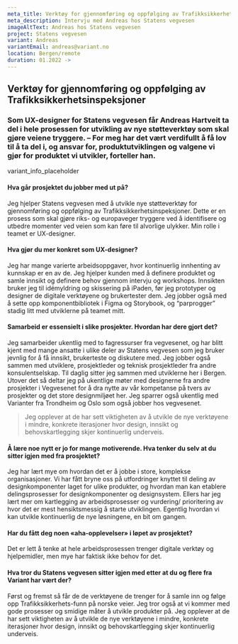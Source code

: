 ```yaml
---
meta_title: Verktøy for gjennomføring og oppfølging av Trafikksikkerhetsinspeksjoner
meta_description: Intervju med Andreas hos Statens vegvesen
imageAltText: Andreas hos Statens vegvesen
project: Statens vegvesen
variant: Andreas
variantEmail: andreas@variant.no
location: Bergen/remote
duration: 01.2022 ->
---
```


## Verktøy for gjennomføring og oppfølging av Trafikksikkerhetsinspeksjoner

### Som UX-designer for Statens vegvesen får Andreas Hartveit ta del i hele prosessen for utvikling av nye støtteverktøy som skal gjøre veiene tryggere. – For meg har det vært verdifullt å få lov til å ta del i, og ansvar for, produktutviklingen og valgene vi gjør for produktet vi utvikler, forteller han.

variant_info_placeholder

#### Hva går prosjektet du jobber med ut på?

Jeg hjelper Statens vegvesen med å utvikle nye støtteverktøy for gjennomføring og oppfølging av Trafikksikkerhetsinspeksjoner. Dette er en prosess som skal gjøre riks- og europaveger tryggere ved å identifisere og utbedre momenter ved veien som kan føre til alvorlige ulykker. Min rolle i teamet er UX-designer.

#### Hva gjør du mer konkret som UX-designer?

Jeg har mange varierte arbeidsoppgaver, hvor kontinuerlig innhenting av kunnskap er en av de. Jeg hjelper kunden med å definere produktet og samle innsikt og definere behov gjennom intervju og workshops. Innsikten bruker jeg til idémyldring og skissering på iPaden, før jeg prototyper og designer de digitale verktøyene og brukertester dem. Jeg jobber også med å sette opp komponentbibliotek i Figma og Storybook, og “parprogger” stadig litt med utviklerne på teamet mitt.

#### Samarbeid er essensielt i slike prosjekter. Hvordan har dere gjort det?

Jeg samarbeider ukentlig med to fagressurser fra vegvesenet, og har blitt kjent med mange ansatte i ulike deler av Statens vegvesen som jeg bruker jevnlig for å få innsikt, brukerteste og diskutere med. Jeg jobber også sammen med utviklere, prosjektleder og teknisk prosjektleder fra andre konsulentselskap. Til daglig sitter jeg sammen med utviklerne her i Bergen. Utover det så deltar jeg på ukentlige møter med designerne fra andre prosjekter i Vegvesenet for å dra nytte av vår kompetanse på tvers av prosjekter og det store designmiljøet her. Jeg sparrer også ukentlig med Varianter fra Trondheim og Oslo som også jobber hos vegvesenet.

<blockquote class="right">
Jeg opplever at de har sett viktigheten av å utvikle de nye verktøyene i mindre, konkrete iterasjoner hvor design, innsikt og behovskartlegging skjer kontinuerlig underveis.
</blockquote>

#### Å lære noe nytt er jo for mange motiverende. Hva tenker du selv at du sitter igjen med fra prosjektet?

Jeg har lært mye om hvordan det er å jobbe i store, komplekse organisasjoner. Vi har fått bryne oss på utfordringer knyttet til deling av designkomponenter laget for ulike produkter, og hvordan man kan etablere delingsprosesser for designkomponenter og designsystem. Ellers har jeg lært mer om kartlegging av arbeidsprosesser og vurdering/ prioritering av hvor det er mest hensiktsmessig å starte utviklingen. Egentlig hvordan vi kan utvikle kontinuerlig de nye løsningene, en bit om gangen.

#### Har du fått deg noen «aha-opplevelser» i løpet av prosjektet?

Det er lett å tenke at hele arbeidsprosessen trenger digitale verktøy og hjelpemidler, men mye har faktisk ikke behov for det.

#### Hva tror du Statens vegvesen sitter igjen med etter at du og flere fra Variant har vært der?

Først og fremst så får de de verktøyene de trenger for å samle inn og følge opp Trafikksikkerhets-funn på norske veier. Jeg tror også at vi kommer med gode prosesser og smidige måter å utvikle produkter på. Jeg opplever at de har sett viktigheten av å utvikle de nye verktøyene i mindre, konkrete iterasjoner hvor design, innsikt og behovskartlegging skjer kontinuerlig underveis.
